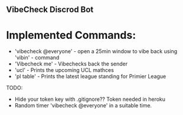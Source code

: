 ## VibeCheck Discrod Bot ## 

# Implemented Commands: #
* 'vibecheck @everyone' - open a 25min window to vibe back using 'vibin' - command
* 'Vibecheck me' - Vibechecks back the sender
* 'ucl' - Prints the upcoming UCL mathces
* 'pl table' - Prints the latest league standing for Primier League

TODO:
* Hide your token key with .gitignore?? Token needed in heroku
* Random timer 'vibecheck @everyone' in a suitable time. 
